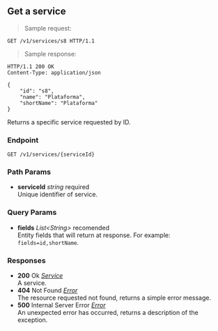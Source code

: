 
## Get a service

> Sample request:

```http
GET /v1/services/s8 HTTP/1.1
```

> Sample response:

```http
HTTP/1.1 200 OK
Content-Type: application/json

{
    "id": "s8",
    "name": "Plataforma",
    "shortName": "Plataforma"
}
```

Returns a specific service requested by ID.

### Endpoint

`GET /v1/services/{serviceId}`

### Path Params

* **serviceId** *string* <span class="required-param">required</span> <br>Unique identifier of service.

### Query Params

* **fields** *List\<String\>* <span class="recomended-param">recomended</span> <br> Entity fields that will return at response. For example: `fields=id,shortName`.

### Responses

* **200** <span class="verb-description">Ok</span> *[Service](#the-service-object)* <br>A service.
* **404** <span class="verb-description">Not Found</span> *[Error](#the-error-object)* <br>The resource requested not found, returns a simple error message.
* **500** <span class="verb-description">Internal Server Error</span> *[Error](#the-error-object)* <br>An unexpected error has occurred, returns a description of the exception.
